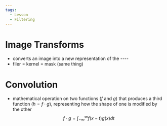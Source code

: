```yaml
---
tags:
  - Lesson
  - Filtering
---
```

# Image Transforms
- converts an image into a new representation of the  ----
- filer = kernel = mask (same thing)
# Convolution
- mathematical operation on two functions ($f$ and $g$) that produces a third function ($h=f\cdot g$), representing how the shape of one is modified by the other
$$
f \cdot g = \int_{-\infty}^{\infty}f(x-t)g(x) dt
$$
